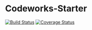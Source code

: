 Codeworks-Starter
=================

[![Build Status](https://travis-ci.org/jakeoverall/codeworks-starter.svg?branch=master)](https://travis-ci.org/jakeoverall/codeworks-starter) [![Coverage Status](https://coveralls.io/repos/github/jakeoverall/codeworks-starter/badge.svg?branch=master)](https://coveralls.io/github/jakeoverall/codeworks-starter?branch=master)